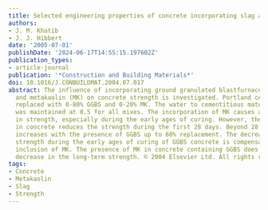 ```yaml
---
title: Selected engineering properties of concrete incorporating slag and metakaolin
authors:
- J. M. Khatib
- J. J. Hibbert
date: '2005-07-01'
publishDate: '2024-06-17T14:55:15.197602Z'
publication_types:
- article-journal
publication: '*Construction and Building Materials*'
doi: 10.1016/J.CONBUILDMAT.2004.07.017
abstract: The influence of incorporating ground granulated blastfurnace slag (GGBS)
  and metakaolin (MK) on concrete strength is investigated. Portland cement was partially
  replaced with 0-80% GGBS and 0-20% MK. The water to cementitious materials ratio
  was maintained at 0.5 for all mixes. The incorporation of MK causes an increase
  in strength, especially during the early ages of curing. However, the use of GGBS
  in concrete reduces the strength during the first 28 days. Beyond 28 days, the strength
  increases with the presence of GGBS up to 60% replacement. The decrease in compressive
  strength during the early ages of curing of GGBS concrete is compensated by the
  inclusion of MK. The presence of MK in concrete containing GGBS does not cause a
  decrease in the long-term strength. © 2004 Elsevier Ltd. All rights reserved.
tags:
- Concrete
- Metakaolin
- Slag
- Strength
---
```

